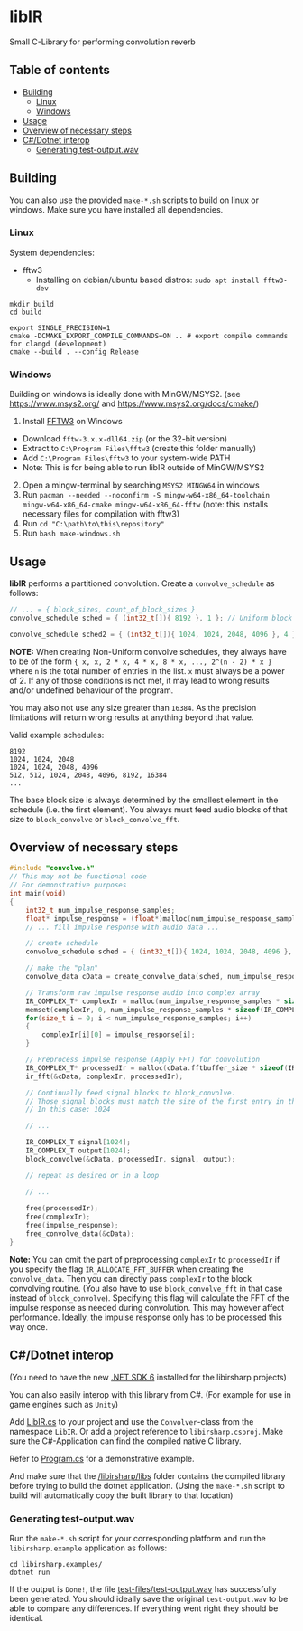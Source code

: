 # libIR
Small C-Library for performing convolution reverb

## Table of contents
- [Building](#building)
  - [Linux](#linux)
  - [Windows](#windows)
- [Usage](#usage)
- [Overview of necessary steps](#overview-of-necessary-steps)
- [C#/Dotnet interop](#cdotnet-interop)
  - [Generating test-output.wav](#generating-test-outputwav)


## Building
You can also use the provided `make-*.sh` scripts to build on linux or windows.
Make sure you have installed all dependencies.

### Linux
System dependencies:
- fftw3
  - Installing on debian/ubuntu based distros: `sudo apt install fftw3-dev`

```
mkdir build
cd build

export SINGLE_PRECISION=1
cmake -DCMAKE_EXPORT_COMPILE_COMMANDS=ON .. # export compile commands for clangd (development)
cmake --build . --config Release
```

### Windows
Building on windows is ideally done with MinGW/MSYS2. (see https://www.msys2.org/ and https://www.msys2.org/docs/cmake/)

1. Install [FFTW3](http://www.fftw.org/install/windows.html) on Windows
  - Download `fftw-3.x.x-dll64.zip` (or the 32-bit version)
  - Extract to `C:\Program Files\fftw3` (create this folder manually)
  - Add `C:\Program Files\fftw3` to your system-wide PATH
  - Note: This is for being able to run libIR outside of MinGW/MSYS2
2. Open a mingw-terminal by searching `MSYS2 MINGW64` in windows
4. Run `pacman --needed --noconfirm -S mingw-w64-x86_64-toolchain mingw-w64-x86_64-cmake mingw-w64-x86_64-fftw` (note: this installs necessary files for compilation with fftw3)
5. Run `cd "C:\path\to\this\repository"`
6. Run `bash make-windows.sh`

## Usage
**libIR** performs a partitioned convolution.
Create a `convolve_schedule` as follows:
```C
// ... = { block_sizes, count_of_block_sizes }
convolve_schedule sched = { (int32_t[]){ 8192 }, 1 }; // Uniform block sizes

convolve_schedule sched2 = { (int32_t[]){ 1024, 1024, 2048, 4096 }, 4 }; // Non-Uniform (Fully Partitioned) block sizes
```
**NOTE:** When creating Non-Uniform convolve schedules, they always have to be of the form
`{ x, x, 2 * x, 4 * x, 8 * x, ..., 2^(n - 2) * x }` where `n` is the total number of entries in the list. `x` must always be a power of 2. 
If any of those conditions is not met, it may lead to wrong results and/or undefined behaviour of the program.

You may also not use any size greater than `16384`. As the precision limitations will
return wrong results at anything beyond that value.

Valid example schedules:
```
8192
1024, 1024, 2048
1024, 1024, 2048, 4096
512, 512, 1024, 2048, 4096, 8192, 16384
...
```

The base block size is always determined by the smallest element in the schedule (i.e. the first element).
You always must feed audio blocks of that size to `block_convolve` or `block_convolve_fft`.

## Overview of necessary steps
```C
#include "convolve.h"
// This may not be functional code
// For demonstrative purposes
int main(void)
{
    int32_t num_impulse_response_samples;
    float* impulse_response = (float*)malloc(num_impulse_response_samples * sizeof(float));
    // ... fill impulse response with audio data ...

    // create schedule
    convolve_schedule sched = { (int32_t[]){ 1024, 1024, 2048, 4096 }, 4 }; 

    // make the "plan"
    convolve_data cData = create_convolve_data(sched, num_impulse_response_samples, IR_NO_FLAGS);

    // Transform raw impulse response audio into complex array
    IR_COMPLEX_T* complexIr = malloc(num_impulse_response_samples * sizeof(IR_COMPLEX_T));
    memset(complexIr, 0, num_impulse_response_samples * sizeof(IR_COMPLEX_T));
    for(size_t i = 0; i < num_impulse_response_samples; i++)
    {
        complexIr[i][0] = impulse_response[i];
    }

    // Preprocess impulse response (Apply FFT) for convolution
    IR_COMPLEX_T* processedIr = malloc(cData.fftbuffer_size * sizeof(IR_COMPLEX_T));
    ir_fft(&cData, complexIr, processedIr);

    // Continually feed signal blocks to block_convolve.
    // Those signal blocks must match the size of the first entry in this convolve_schedule.
    // In this case: 1024

    // ...

    IR_COMPLEX_T signal[1024];
    IR_COMPLEX_T output[1024];
    block_convolve(&cData, processedIr, signal, output);

    // repeat as desired or in a loop

    // ...
        
    free(processedIr);
    free(complexIr);
    free(impulse_response);
    free_convolve_data(&cData);
}
```

**Note:** You can omit the part of preprocessing `complexIr` to `processedIr` if you specify the flag
`IR_ALLOCATE_FFT_BUFFER` when creating the `convolve_data`. Then you can directly pass `complexIr` to the block convolving routine. (You also have to use `block_convolve_fft` in that case instead of `block_convolve`).
Specifying this flag will calculate the FFT of the impulse response as needed during convolution.
This may however affect performance. Ideally, the impulse response only has to be processed this way once.

## C#/Dotnet interop
(You need to have the new [.NET SDK 6](https://dotnet.microsoft.com/en-us/download/dotnet/6.0) installed for the libirsharp projects)

You can also easily interop with this library from C#. (For example for use in game engines such as `Unity`)

Add [LibIR.cs](/libirsharp/LibIR.cs) to your project and use the `Convolver`-class from the namespace `LibIR`. Or add a project reference to `libirsharp.csproj`.
Make sure the C#-Application can find the compiled native C library.

Refer to [Program.cs](/libirsharp.examples/Program.cs) for a demonstrative example.

And make sure that the [/libirsharp/libs](/libirsharp/libs/) folder contains the compiled library before trying to build the dotnet application. (Using the `make-*.sh` script to build will automatically copy the built library to that location)

### Generating test-output.wav
Run the `make-*.sh` script for your corresponding platform and run the `libirsharp.example` application as follows:
```
cd libirsharp.examples/
dotnet run
```
If the output is `Done!`, the file [test-files/test-output.wav](/test-files/test_output.wav) has successfully been generated.
You should ideally save the original `test-output.wav` to be able to compare any
differences. If everything went right they should be identical.